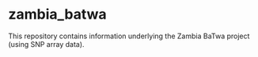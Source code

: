 # zambia_batwa

This repository contains information underlying the Zambia BaTwa project (using SNP array data).
